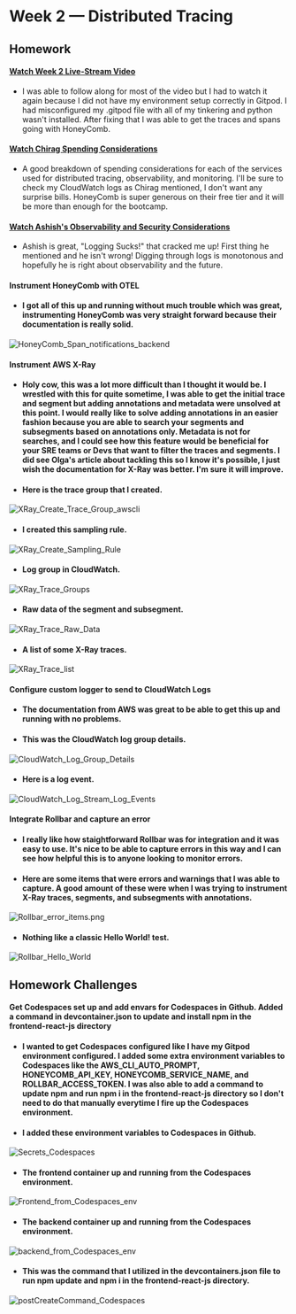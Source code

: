 # Week 2 — Distributed Tracing

## Homework

#### [Watch Week 2 Live-Stream Video](https://www.youtube.com/watch?v=2GD9xCzRId4&list=PLBfufR7vyJJ7k25byhRXJldB5AiwgNnWv&index=30)
* I was able to follow along for most of the video but I had to watch it again because I did not have my environment setup correctly in Gitpod. I had misconfigured my .gitpod file with all of my tinkering and python wasn't installed. After fixing that I was able to get the traces and spans going with HoneyComb.
   
#### [Watch Chirag Spending Considerations](https://www.youtube.com/watch?v=2W3KeqCjtDY)
* A good breakdown of spending considerations for each of the services used for distributed tracing, observability, and monitoring. I'll be sure to check my CloudWatch logs as Chirag mentioned, I don't want any surprise bills. HoneyComb is super generous on their free tier and it will be more than enough for the bootcamp.

#### [Watch Ashish's Observability and Security Considerations](https://www.youtube.com/watch?v=bOf4ITxAcXc&list=PLBfufR7vyJJ7k25byhRXJldB5AiwgNnWv&index=31)
* Ashish is great, "Logging Sucks!" that cracked me up! First thing he mentioned and he isn't wrong! Digging through logs is monotonous and hopefully he is right about observability and the future. 

#### Instrument HoneyComb with OTEL
* #### I got all of this up and running without much trouble which was great, instrumenting HoneyComb was very straight forward because their documentation is really solid.
![HoneyComb_Span_notifications_backend](assets/HoneyComb_Span_notifications_backend.png)

#### Instrument AWS X-Ray
* #### Holy cow, this was a lot more difficult than I thought it would be. I wrestled with this for quite sometime, I was able to get the initial trace and segment but adding annotations and metadata were unsolved at this point. I would really like to solve adding annotations in an easier fashion because you are able to search your segments and subsegments based on annotations only. Metadata is not for searches, and I could see how this feature would be beneficial for your SRE teams or Devs that want to filter the traces and segments. I did see Olga's article about tackling this so I know it's possible, I just wish the documentation for X-Ray was better. I'm sure it will improve.
* #### Here is the trace group that I created.
![XRay_Create_Trace_Group_awscli](assets/XRay_Create_Trace_Group_awscli.png)
* #### I created this sampling rule.
![XRay_Create_Sampling_Rule](assets/XRay_Create_Sampling_Rule.png)
* #### Log group in CloudWatch.
![XRay_Trace_Groups](assets/XRay_Trace_Groups.png)
* #### Raw data of the segment and subsegment.
![XRay_Trace_Raw_Data](assets/XRay_Trace_Raw_Data.png)
* #### A list of some X-Ray traces.
![XRay_Trace_list](assets/XRay_Trace_list.png)

#### Configure custom logger to send to CloudWatch Logs
* #### The documentation from AWS was great to be able to get this up and running with no problems.
* #### This was the CloudWatch log group details.
![CloudWatch_Log_Group_Details](assets/CloudWatch_Log_Group_Details.png)
* #### Here is a log event.
![CloudWatch_Log_Stream_Log_Events](assets/CloudWatch_Log_Stream_Log_Events.png)

#### Integrate Rollbar and capture an error
* #### I really like how staightforward Rollbar was for integration and it was easy to use. It's nice to be able to capture errors in this way and I can see how helpful this is to anyone looking to monitor errors.
* #### Here are some items that were errors and warnings that I was able to capture. A good amount of these were when I was trying to instrument X-Ray traces, segments, and subsegments with annotations.
![Rollbar_error_items.png](assets/Rollbar_error_items.png)
* #### Nothing like a classic Hello World! test.
![Rollbar_Hello_World](assets/Rollbar_Hello_World.png)

## Homework Challenges

#### Get Codespaces set up and add envars for Codespaces in Github. Added a command in devcontainer.json to update and install npm in the frontend-react-js directory
* #### I wanted to get Codespaces configured like I have my Gitpod environment configured. I added some extra environment variables to Codespaces like the AWS_CLI_AUTO_PROMPT, HONEYCOMB_API_KEY, HONEYCOMB_SERVICE_NAME, and ROLLBAR_ACCESS_TOKEN. I was also able to add a command to update npm and run npm i in the frontend-react-js directory so I don't need to do that manually everytime I fire up the Codespaces environment.
* #### I added these environment variables to Codespaces in Github.
![Secrets_Codespaces](assets/Secrets_Codespaces.png)
* #### The frontend container up and running from the Codespaces environment.
![Frontend_from_Codespaces_env](assets/Frontend_from_Codespaces_env.png)
* #### The backend container up and running from the Codespaces environment.
![backend_from_Codespaces_env](assets/backend_from_Codespaces_env.png)
* #### This was the command that I utilized in the devcontainers.json file to run npm update and npm i in the frontend-react-js directory.
![postCreateCommand_Codespaces](assets/postCreateCommand_Codespaces.png)
